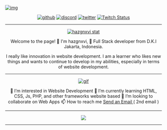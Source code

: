 [![img](./assets/img/header%20github.png)](https://github.com/hazgnxvi)
   

<div align="center">

[![github](https://img.shields.io/github/followers/hazgnxvi?label=hazgnxvi&style=social)](https://github.com/hazgnxvi)
[![discord](https://img.shields.io/static/v1?logo=discord&label=hazgnxvi&message=chat&color=36393f&style=social)](discordapp.com/users/428460899171434497)
[![twitter](https://img.shields.io/twitter/follow/hazgnxvi?label=hazgnxvi&style=social)](https://twitter.com/intent/follow?screen_name=hazgnxvi&tw_p=followbutton)
[![Twitch Status](https://img.shields.io/twitch/status/hazgnxvi?style=social&label=hazgnxvi)](https://twitch.tv/hazgnxvi)

    
</div>

---

<div align="center">

[![hazgnxvi stat](https://github-readme-stats.vercel.app/api?username=hazgnxvi&show_icons=true&theme=chartreuse-dark)](https://github.com/hazgnxvi)

</div>

<div align="center">
Welcome to the page! 👋 I'm hazgnxvi, 👀 Full Stack developer from D.K.I Jakarta, Indonesia.

I really like innovation in website development. I am a learner who likes new things and wants to continue to develop in my abilities, especially in terms of website development.
</div>

---

<div align="center">

[![gif](./assets/gif/programmer.gif)](https://github.com/hazgnxvi)
</div>


<div align="center">
👀 I’m interested in Website Development
🌱 I’m currently learning HTML, CSS, Js, PHP, and other frameworks website based
💞️ I’m looking to collaborate on Web Apps
📫 How to reach me <a href="mailto:hazgnxvixv@gmail.com">Send an Email </a>( 2nd email )

---

<img src="https://github-readme-stats.vercel.app/api/top-langs/?username=hazgnxvi&layout=compact" />

</div>

---

<!-- source gif = https://tenor.com/view/programmer-gif-19019116 -->

<!-- -
HaZG8n/HaZG8n is a ✨ special ✨ repository because its `README.md` (this file) appears on your GitHub profile.
You can click the Preview link to take a look at your changes.
- -->
